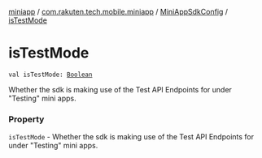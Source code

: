 [miniapp](../../index.md) / [com.rakuten.tech.mobile.miniapp](../index.md) / [MiniAppSdkConfig](index.md) / [isTestMode](./is-test-mode.md)

# isTestMode

`val isTestMode: `[`Boolean`](https://kotlinlang.org/api/latest/jvm/stdlib/kotlin/-boolean/index.html)

Whether the sdk is making use of the Test API Endpoints for under "Testing" mini apps.

### Property

`isTestMode` - Whether the sdk is making use of the Test API Endpoints for under "Testing" mini apps.